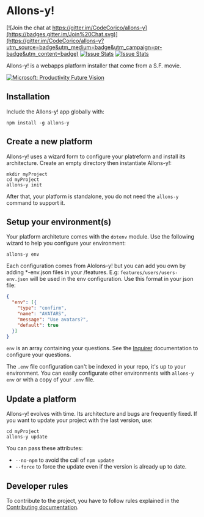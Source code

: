 # Allons-y!

[![Join the chat at https://gitter.im/CodeCorico/allons-y](https://badges.gitter.im/Join%20Chat.svg)](https://gitter.im/CodeCorico/allons-y?utm_source=badge&utm_medium=badge&utm_campaign=pr-badge&utm_content=badge)
[![Issue Stats](http://issuestats.com/github/codecorico/allons-y/badge/issue)](http://issuestats.com/github/codecorico/allons-y)
[![Issue Stats](http://issuestats.com/github/codecorico/allons-y/badge/pr)](http://issuestats.com/github/codecorico/allons-y)

Allons-y! is a webapps platform installer that come from a S.F. movie.

[![Microsoft: Productivity Future Vision](http://img.youtube.com/vi/hBNH8qub_vI/0.jpg)](http://www.youtube.com/watch?v=hBNH8qub_vI)

## Installation

Include the Allons-y! app globally with:
```
npm install -g allons-y
```

## Create a new platform

Allons-y! uses a wizard form to configure your platreform and install its architecture.
Create an empty directory then instantiate Allons-y!:
```
mkdir myProject
cd myProject
allons-y init
```

After that, your platform is standalone, you do not need the ```allons-y``` command to support it.

## Setup your environment(s)

Your platform architeture comes with the ```dotenv``` module. Use the following wizard to help you configure your environment:
```
allons-y env
```

Each configuration comes from Alolons-y! but you can add you own by adding *-env.json files in your /features. E.g:
```features/users/users-env.json``` will be used in the env configuration.
Use this format in your json file:
```json
{
  "env": [{
    "type": "confirm",
    "name": "AVATARS",
    "message": "Use avatars?",
    "default": true
  }]
}
```

```env``` is an array containing your questions. See the [Inquirer](https://github.com/SBoudrias/Inquirer.js) documentation to configure your questions.

The ```.env``` file configuration can't be indexed in your repo, it's up to your environment. You can easily configurate other environments with ```allons-y env``` or with a copy of your ```.env``` file.

## Update a platform

Allons-y! evolves with time. Its architecture and bugs are frequently fixed. If you want to update your project with the last version, use:
```
cd myProject
allons-y update
```

You can pass these attributes:
- ```--no-npm``` to avoid the call of ```npm update```
- ```--force``` to force the update even if the version is already up to date.

## Developer rules

To contribute to the project, you have to follow rules explained in the [Contributing documentation](CONTRIBUTING.md).
